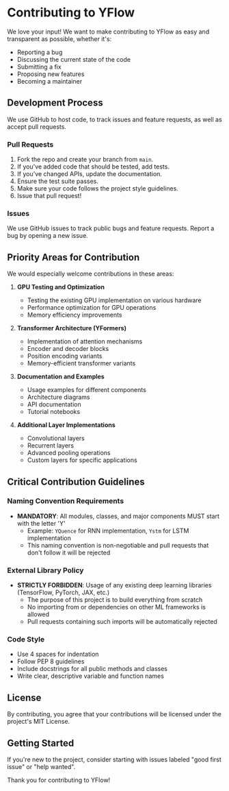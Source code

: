# Contributing to YFlow

We love your input! We want to make contributing to YFlow as easy and transparent as possible, whether it's:

- Reporting a bug
- Discussing the current state of the code
- Submitting a fix
- Proposing new features
- Becoming a maintainer

## Development Process

We use GitHub to host code, to track issues and feature requests, as well as accept pull requests.

### Pull Requests

1. Fork the repo and create your branch from `main`.
2. If you've added code that should be tested, add tests.
3. If you've changed APIs, update the documentation.
4. Ensure the test suite passes.
5. Make sure your code follows the project style guidelines.
6. Issue that pull request!

### Issues

We use GitHub issues to track public bugs and feature requests. Report a bug by opening a new issue.

## Priority Areas for Contribution

We would especially welcome contributions in these areas:

1. **GPU Testing and Optimization**
   - Testing the existing GPU implementation on various hardware
   - Performance optimization for GPU operations
   - Memory efficiency improvements

2. **Transformer Architecture (YFormers)**
   - Implementation of attention mechanisms
   - Encoder and decoder blocks
   - Position encoding variants
   - Memory-efficient transformer variants

3. **Documentation and Examples**
   - Usage examples for different components
   - Architecture diagrams
   - API documentation
   - Tutorial notebooks

4. **Additional Layer Implementations**
   - Convolutional layers
   - Recurrent layers
   - Advanced pooling operations
   - Custom layers for specific applications

## Critical Contribution Guidelines

### Naming Convention Requirements

- **MANDATORY**: All modules, classes, and major components MUST start with the letter 'Y'
  - Example: `YQuence` for RNN implementation, `Ystm` for LSTM implementation
  - This naming convention is non-negotiable and pull requests that don't follow it will be rejected

### External Library Policy

- **STRICTLY FORBIDDEN**: Usage of any existing deep learning libraries (TensorFlow, PyTorch, JAX, etc.)
  - The purpose of this project is to build everything from scratch
  - No importing from or dependencies on other ML frameworks is allowed
  - Pull requests containing such imports will be automatically rejected

### Code Style

- Use 4 spaces for indentation
- Follow PEP 8 guidelines
- Include docstrings for all public methods and classes
- Write clear, descriptive variable and function names

## License

By contributing, you agree that your contributions will be licensed under the project's MIT License.

## Getting Started

If you're new to the project, consider starting with issues labeled "good first issue" or "help wanted".

Thank you for contributing to YFlow!
